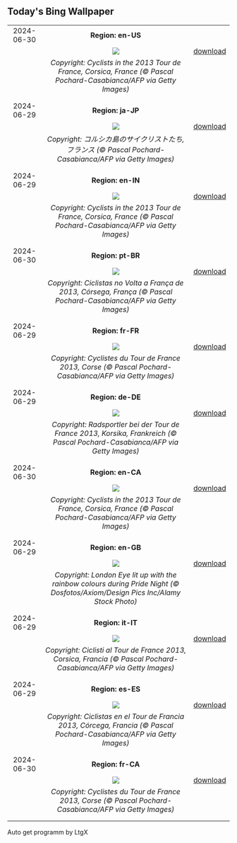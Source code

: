## Today's Bing Wallpaper
|      |      |      |
| :----: | :----: | :----: |
|2024-06-30|**Region: en-US**||
||![](https://www.bing.com/th?id=OHR.TourCorsica_EN-US3437831281_UHD.jpg&pid=hp&w=1152&h=648&rs=1&c=4)| [download](https://www.bing.com/th?id=OHR.TourCorsica_EN-US3437831281_UHD.jpg)|
||*Copyright: Cyclists in the 2013 Tour de France, Corsica, France (© Pascal Pochard-Casabianca/AFP via Getty Images)*
||
|||
|2024-06-29|**Region: ja-JP**||
||![](https://www.bing.com/th?id=OHR.TourCorsica_JA-JP9224507458_UHD.jpg&pid=hp&w=1152&h=648&rs=1&c=4)| [download](https://www.bing.com/th?id=OHR.TourCorsica_JA-JP9224507458_UHD.jpg)|
||*Copyright: コルシカ島のサイクリストたち, フランス (© Pascal Pochard-Casabianca/AFP via Getty Images)*
||
|||
|2024-06-29|**Region: en-IN**||
||![](https://www.bing.com/th?id=OHR.TourCorsica_EN-IN1515947386_UHD.jpg&pid=hp&w=1152&h=648&rs=1&c=4)| [download](https://www.bing.com/th?id=OHR.TourCorsica_EN-IN1515947386_UHD.jpg)|
||*Copyright: Cyclists in the 2013 Tour de France, Corsica, France (© Pascal Pochard-Casabianca/AFP via Getty Images)*
||
|||
|2024-06-30|**Region: pt-BR**||
||![](https://www.bing.com/th?id=OHR.TourCorsica_PT-BR5751262525_UHD.jpg&pid=hp&w=1152&h=648&rs=1&c=4)| [download](https://www.bing.com/th?id=OHR.TourCorsica_PT-BR5751262525_UHD.jpg)|
||*Copyright: Ciclistas no Volta a França de 2013, Córsega, França (© Pascal Pochard-Casabianca/AFP via Getty Images)*
||
|||
|2024-06-29|**Region: fr-FR**||
||![](https://www.bing.com/th?id=OHR.TourCorsica_FR-FR6133264090_UHD.jpg&pid=hp&w=1152&h=648&rs=1&c=4)| [download](https://www.bing.com/th?id=OHR.TourCorsica_FR-FR6133264090_UHD.jpg)|
||*Copyright: Cyclistes du Tour de France 2013, Corse (© Pascal Pochard-Casabianca/AFP via Getty Images)*
||
|||
|2024-06-29|**Region: de-DE**||
||![](https://www.bing.com/th?id=OHR.TourCorsica_DE-DE8597193744_UHD.jpg&pid=hp&w=1152&h=648&rs=1&c=4)| [download](https://www.bing.com/th?id=OHR.TourCorsica_DE-DE8597193744_UHD.jpg)|
||*Copyright: Radsportler bei der Tour de France 2013, Korsika, Frankreich (© Pascal Pochard-Casabianca/AFP via Getty Images)*
||
|||
|2024-06-30|**Region: en-CA**||
||![](https://www.bing.com/th?id=OHR.TourCorsica_EN-CA6661370949_UHD.jpg&pid=hp&w=1152&h=648&rs=1&c=4)| [download](https://www.bing.com/th?id=OHR.TourCorsica_EN-CA6661370949_UHD.jpg)|
||*Copyright: Cyclists in the 2013 Tour de France, Corsica, France (© Pascal Pochard-Casabianca/AFP via Getty Images)*
||
|||
|2024-06-29|**Region: en-GB**||
||![](https://www.bing.com/th?id=OHR.LondonPride2024_EN-GB1799367171_UHD.jpg&pid=hp&w=1152&h=648&rs=1&c=4)| [download](https://www.bing.com/th?id=OHR.LondonPride2024_EN-GB1799367171_UHD.jpg)|
||*Copyright: London Eye lit up with the rainbow colours during Pride Night (© Dosfotos/Axiom/Design Pics Inc/Alamy Stock Photo)*
||
|||
|2024-06-29|**Region: it-IT**||
||![](https://www.bing.com/th?id=OHR.TourCorsica_IT-IT2275929155_UHD.jpg&pid=hp&w=1152&h=648&rs=1&c=4)| [download](https://www.bing.com/th?id=OHR.TourCorsica_IT-IT2275929155_UHD.jpg)|
||*Copyright: Ciclisti al Tour de France 2013, Corsica, Francia (© Pascal Pochard-Casabianca/AFP via Getty Images)*
||
|||
|2024-06-29|**Region: es-ES**||
||![](https://www.bing.com/th?id=OHR.TourCorsica_ES-ES5232054569_UHD.jpg&pid=hp&w=1152&h=648&rs=1&c=4)| [download](https://www.bing.com/th?id=OHR.TourCorsica_ES-ES5232054569_UHD.jpg)|
||*Copyright: Ciclistas en el Tour de Francia 2013, Córcega, Francia (© Pascal Pochard-Casabianca/AFP via Getty Images)*
||
|||
|2024-06-30|**Region: fr-CA**||
||![](https://www.bing.com/th?id=OHR.TourCorsica_FR-CA4580963850_UHD.jpg&pid=hp&w=1152&h=648&rs=1&c=4)| [download](https://www.bing.com/th?id=OHR.TourCorsica_FR-CA4580963850_UHD.jpg)|
||*Copyright: Cyclistes du Tour de France 2013, Corse (© Pascal Pochard-Casabianca/AFP via Getty Images)*
||
|||

Auto get programm by LtgX

